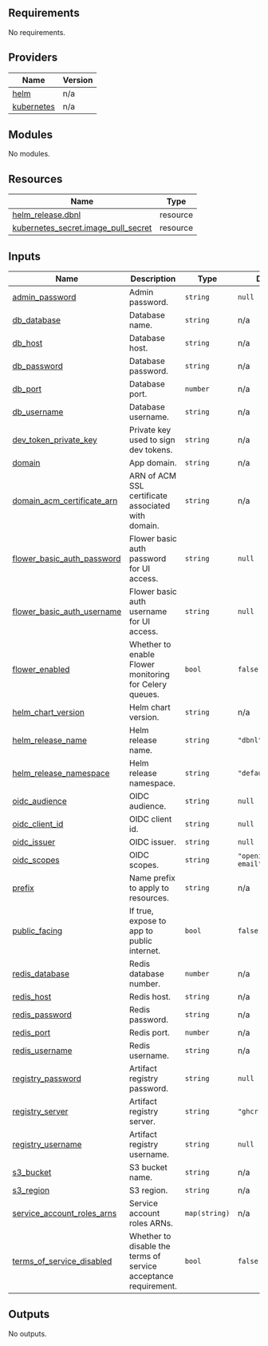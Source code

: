 <!-- BEGIN_TF_DOCS -->
## Requirements

No requirements.

## Providers

| Name | Version |
|------|---------|
| <a name="provider_helm"></a> [helm](#provider\_helm) | n/a |
| <a name="provider_kubernetes"></a> [kubernetes](#provider\_kubernetes) | n/a |

## Modules

No modules.

## Resources

| Name | Type |
|------|------|
| [helm_release.dbnl](https://registry.terraform.io/providers/hashicorp/helm/latest/docs/resources/release) | resource |
| [kubernetes_secret.image_pull_secret](https://registry.terraform.io/providers/hashicorp/kubernetes/latest/docs/resources/secret) | resource |

## Inputs

| Name | Description | Type | Default | Required |
|------|-------------|------|---------|:--------:|
| <a name="input_admin_password"></a> [admin\_password](#input\_admin\_password) | Admin password. | `string` | `null` | no |
| <a name="input_db_database"></a> [db\_database](#input\_db\_database) | Database name. | `string` | n/a | yes |
| <a name="input_db_host"></a> [db\_host](#input\_db\_host) | Database host. | `string` | n/a | yes |
| <a name="input_db_password"></a> [db\_password](#input\_db\_password) | Database password. | `string` | n/a | yes |
| <a name="input_db_port"></a> [db\_port](#input\_db\_port) | Database port. | `number` | n/a | yes |
| <a name="input_db_username"></a> [db\_username](#input\_db\_username) | Database username. | `string` | n/a | yes |
| <a name="input_dev_token_private_key"></a> [dev\_token\_private\_key](#input\_dev\_token\_private\_key) | Private key used to sign dev tokens. | `string` | n/a | yes |
| <a name="input_domain"></a> [domain](#input\_domain) | App domain. | `string` | n/a | yes |
| <a name="input_domain_acm_certificate_arn"></a> [domain\_acm\_certificate\_arn](#input\_domain\_acm\_certificate\_arn) | ARN of ACM SSL certificate associated with domain. | `string` | n/a | yes |
| <a name="input_flower_basic_auth_password"></a> [flower\_basic\_auth\_password](#input\_flower\_basic\_auth\_password) | Flower basic auth password for UI access. | `string` | `null` | no |
| <a name="input_flower_basic_auth_username"></a> [flower\_basic\_auth\_username](#input\_flower\_basic\_auth\_username) | Flower basic auth username for UI access. | `string` | `null` | no |
| <a name="input_flower_enabled"></a> [flower\_enabled](#input\_flower\_enabled) | Whether to enable Flower monitoring for Celery queues. | `bool` | `false` | no |
| <a name="input_helm_chart_version"></a> [helm\_chart\_version](#input\_helm\_chart\_version) | Helm chart version. | `string` | n/a | yes |
| <a name="input_helm_release_name"></a> [helm\_release\_name](#input\_helm\_release\_name) | Helm release name. | `string` | `"dbnl"` | no |
| <a name="input_helm_release_namespace"></a> [helm\_release\_namespace](#input\_helm\_release\_namespace) | Helm release namespace. | `string` | `"default"` | no |
| <a name="input_oidc_audience"></a> [oidc\_audience](#input\_oidc\_audience) | OIDC audience. | `string` | `null` | no |
| <a name="input_oidc_client_id"></a> [oidc\_client\_id](#input\_oidc\_client\_id) | OIDC client id. | `string` | `null` | no |
| <a name="input_oidc_issuer"></a> [oidc\_issuer](#input\_oidc\_issuer) | OIDC issuer. | `string` | `null` | no |
| <a name="input_oidc_scopes"></a> [oidc\_scopes](#input\_oidc\_scopes) | OIDC scopes. | `string` | `"openid profile email"` | no |
| <a name="input_prefix"></a> [prefix](#input\_prefix) | Name prefix to apply to resources. | `string` | n/a | yes |
| <a name="input_public_facing"></a> [public\_facing](#input\_public\_facing) | If true, expose to app to public internet. | `bool` | `false` | no |
| <a name="input_redis_database"></a> [redis\_database](#input\_redis\_database) | Redis database number. | `number` | n/a | yes |
| <a name="input_redis_host"></a> [redis\_host](#input\_redis\_host) | Redis host. | `string` | n/a | yes |
| <a name="input_redis_password"></a> [redis\_password](#input\_redis\_password) | Redis password. | `string` | n/a | yes |
| <a name="input_redis_port"></a> [redis\_port](#input\_redis\_port) | Redis port. | `number` | n/a | yes |
| <a name="input_redis_username"></a> [redis\_username](#input\_redis\_username) | Redis username. | `string` | n/a | yes |
| <a name="input_registry_password"></a> [registry\_password](#input\_registry\_password) | Artifact registry password. | `string` | `null` | no |
| <a name="input_registry_server"></a> [registry\_server](#input\_registry\_server) | Artifact registry server. | `string` | `"ghcr.io/dbnlai"` | no |
| <a name="input_registry_username"></a> [registry\_username](#input\_registry\_username) | Artifact registry username. | `string` | `null` | no |
| <a name="input_s3_bucket"></a> [s3\_bucket](#input\_s3\_bucket) | S3 bucket name. | `string` | n/a | yes |
| <a name="input_s3_region"></a> [s3\_region](#input\_s3\_region) | S3 region. | `string` | n/a | yes |
| <a name="input_service_account_roles_arns"></a> [service\_account\_roles\_arns](#input\_service\_account\_roles\_arns) | Service account roles ARNs. | `map(string)` | n/a | yes |
| <a name="input_terms_of_service_disabled"></a> [terms\_of\_service\_disabled](#input\_terms\_of\_service\_disabled) | Whether to disable the terms of service acceptance requirement. | `bool` | `false` | no |

## Outputs

No outputs.
<!-- END_TF_DOCS -->